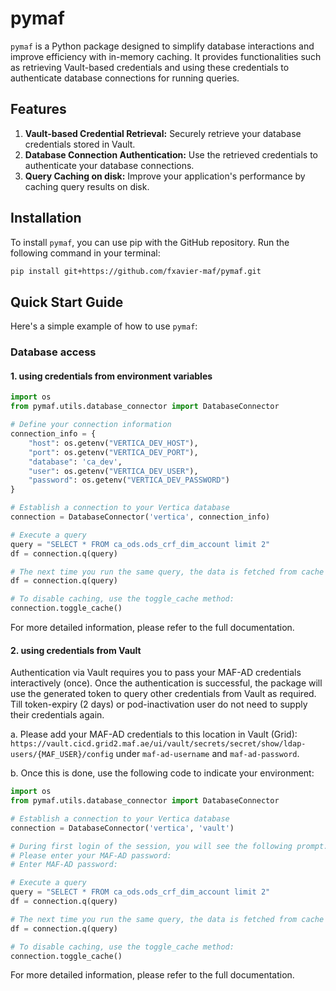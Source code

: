# pymaf

`pymaf` is a Python package designed to simplify database interactions and improve efficiency with in-memory caching. It provides functionalities such as retrieving Vault-based credentials and using these credentials to authenticate database connections for running queries.

## Features

1. **Vault-based Credential Retrieval:** Securely retrieve your database credentials stored in Vault.
2. **Database Connection Authentication:** Use the retrieved credentials to authenticate your database connections.
3. **Query Caching on disk:** Improve your application's performance by caching query results on disk.

## Installation
To install `pymaf`, you can use pip with the GitHub repository. Run the following command in your terminal:

```bash
pip install git+https://github.com/fxavier-maf/pymaf.git
```


## Quick Start Guide

Here's a simple example of how to use `pymaf`:

### Database access

#### 1. using credentials from environment variables
```python
import os
from pymaf.utils.database_connector import DatabaseConnector

# Define your connection information
connection_info = {
    "host": os.getenv("VERTICA_DEV_HOST"),
    "port": os.getenv("VERTICA_DEV_PORT"),
    "database": 'ca_dev',
    "user": os.getenv("VERTICA_DEV_USER"),
    "password": os.getenv("VERTICA_DEV_PASSWORD")
}

# Establish a connection to your Vertica database
connection = DatabaseConnector('vertica', connection_info)

# Execute a query
query = "SELECT * FROM ca_ods.ods_crf_dim_account limit 2"
df = connection.q(query)

# The next time you run the same query, the data is fetched from cache if available.
df = connection.q(query)

# To disable caching, use the toggle_cache method:
connection.toggle_cache()
```

For more detailed information, please refer to the full documentation.


#### 2. using credentials from Vault

Authentication via Vault requires you to pass your MAF-AD credentials interactively (once).
Once the authentication is successful, the package will use the generated token to query
other credentials from Vault as required. Till token-expiry (2 days) or pod-inactivation
user do not need to supply their credentials again.

a. Please add your MAF-AD credentials to this location in Vault (Grid): `https://vault.cicd.grid2.maf.ae/ui/vault/secrets/secret/show/ldap-users/{MAF_USER}/config` under `maf-ad-username` and `maf-ad-password`.

b. Once this is done, use the following code to indicate your environment:

```python
import os
from pymaf.utils.database_connector import DatabaseConnector

# Establish a connection to your Vertica database
connection = DatabaseConnector('vertica', 'vault')

# During first login of the session, you will see the following prompt.
# Please enter your MAF-AD password:
# Enter MAF-AD password: 

# Execute a query
query = "SELECT * FROM ca_ods.ods_crf_dim_account limit 2"
df = connection.q(query)

# The next time you run the same query, the data is fetched from cache if available.
df = connection.q(query)

# To disable caching, use the toggle_cache method:
connection.toggle_cache()
```

For more detailed information, please refer to the full documentation.
